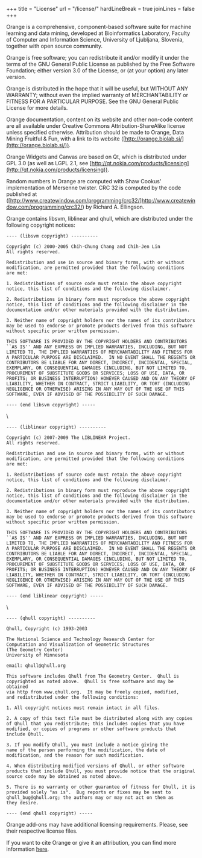 +++
title = "License"
url = "/license/"
hardLineBreak = true 
joinLines = false
+++

Orange is a comprehensive, component-based software suite for machine
learning and data mining, developed at Bioinformatics Laboratory,
Faculty of Computer and Information Science, University of Ljubljana,
Slovenia, together with open source community.

Orange is free software; you can redistribute it and/or modify it under
the terms of the GNU General Public License as published by the Free
Software Foundation; either version 3.0 of the License, or (at your
option) any later version.

Orange is distributed in the hope that it will be useful, but WITHOUT
ANY WARRANTY; without even the implied warranty of MERCHANTABILITY or
FITNESS FOR A PARTICULAR PURPOSE. See the GNU General Public License
for more details.

Orange documentation, content on its website and other non-code content
are all available under Creative Commons Attribution-ShareAlike
license unless specified otherwise. Attribution should be made
to Orange, Data Mining Fruitful & Fun, with a link to its website
([http://orange.biolab.si/](http://orange.biolab.si/)).

Orange Widgets and Canvas are based on Qt, which is distributed under
GPL 3.0 (as well as LGPL 2.1, see [http://qt.nokia.com/products/licensing](http://qt.nokia.com/products/licensing)).

Random numbers in Orange are computed with Shaw Cookus' implementation
of Mersenne twister. CRC 32 is computed by the code published at
([http://www.createwindow.com/programming/crc32/]http://www.createwindow.com/programming/crc32/)
by Richard A. Ellingson.

Orange contains libsvm, liblinear and qhull, which are distributed under
the following copyright notices:


	---- (libsvm copyright) ----------

	Copyright (c) 2000-2005 Chih-Chung Chang and Chih-Jen Lin
	All rights reserved.

	Redistribution and use in source and binary forms, with or without
	modification, are permitted provided that the following conditions
	are met:

	1. Redistributions of source code must retain the above copyright
	notice, this list of conditions and the following disclaimer.

	2. Redistributions in binary form must reproduce the above copyright
	notice, this list of conditions and the following disclaimer in the
	documentation and/or other materials provided with the distribution.

	3. Neither name of copyright holders nor the names of its contributors
	may be used to endorse or promote products derived from this software
	without specific prior written permission.

	THIS SOFTWARE IS PROVIDED BY THE COPYRIGHT HOLDERS AND CONTRIBUTORS
	``AS IS'' AND ANY EXPRESS OR IMPLIED WARRANTIES, INCLUDING, BUT NOT
	LIMITED TO, THE IMPLIED WARRANTIES OF MERCHANTABILITY AND FITNESS FOR
	A PARTICULAR PURPOSE ARE DISCLAIMED.  IN NO EVENT SHALL THE REGENTS OR
	CONTRIBUTORS BE LIABLE FOR ANY DIRECT, INDIRECT, INCIDENTAL, SPECIAL,
	EXEMPLARY, OR CONSEQUENTIAL DAMAGES (INCLUDING, BUT NOT LIMITED TO,
	PROCUREMENT OF SUBSTITUTE GOODS OR SERVICES; LOSS OF USE, DATA, OR
	PROFITS; OR BUSINESS INTERRUPTION) HOWEVER CAUSED AND ON ANY THEORY OF
	LIABILITY, WHETHER IN CONTRACT, STRICT LIABILITY, OR TORT (INCLUDING
	NEGLIGENCE OR OTHERWISE) ARISING IN ANY WAY OUT OF THE USE OF THIS
	SOFTWARE, EVEN IF ADVISED OF THE POSSIBILITY OF SUCH DAMAGE.

	---- (end libsvm copyright) -----

\

	---- (liblinear copyright) ----------

	Copyright (c) 2007-2009 The LIBLINEAR Project.
	All rights reserved.

	Redistribution and use in source and binary forms, with or without
	modification, are permitted provided that the following conditions
	are met:

	1. Redistributions of source code must retain the above copyright
	notice, this list of conditions and the following disclaimer.

	2. Redistributions in binary form must reproduce the above copyright
	notice, this list of conditions and the following disclaimer in the
	documentation and/or other materials provided with the distribution.

	3. Neither name of copyright holders nor the names of its contributors
	may be used to endorse or promote products derived from this software
	without specific prior written permission.

	THIS SOFTWARE IS PROVIDED BY THE COPYRIGHT HOLDERS AND CONTRIBUTORS
	``AS IS'' AND ANY EXPRESS OR IMPLIED WARRANTIES, INCLUDING, BUT NOT
	LIMITED TO, THE IMPLIED WARRANTIES OF MERCHANTABILITY AND FITNESS FOR
	A PARTICULAR PURPOSE ARE DISCLAIMED.  IN NO EVENT SHALL THE REGENTS OR
	CONTRIBUTORS BE LIABLE FOR ANY DIRECT, INDIRECT, INCIDENTAL, SPECIAL,
	EXEMPLARY, OR CONSEQUENTIAL DAMAGES (INCLUDING, BUT NOT LIMITED TO,
	PROCUREMENT OF SUBSTITUTE GOODS OR SERVICES; LOSS OF USE, DATA, OR
	PROFITS; OR BUSINESS INTERRUPTION) HOWEVER CAUSED AND ON ANY THEORY OF
	LIABILITY, WHETHER IN CONTRACT, STRICT LIABILITY, OR TORT (INCLUDING
	NEGLIGENCE OR OTHERWISE) ARISING IN ANY WAY OUT OF THE USE OF THIS
	SOFTWARE, EVEN IF ADVISED OF THE POSSIBILITY OF SUCH DAMAGE.

	---- (end liblinear copyright) -----

\

	---- (qhull copyright) ----------

	Qhull, Copyright (c) 1993-2003

	The National Science and Technology Research Center for
	Computation and Visualization of Geometric Structures
	(The Geometry Center)
	University of Minnesota

	email: qhull@qhull.org

	This software includes Qhull from The Geometry Center.  Qhull is
	copyrighted as noted above.  Qhull is free software and may be obtained
	via http from www.qhull.org.  It may be freely copied, modified,
	and redistributed under the following conditions:

	1. All copyright notices must remain intact in all files.

	2. A copy of this text file must be distributed along with any copies
	of Qhull that you redistribute; this includes copies that you have
	modified, or copies of programs or other software products that
	include Qhull.

	3. If you modify Qhull, you must include a notice giving the
	name of the person performing the modification, the date of
	modification, and the reason for such modification.

	4. When distributing modified versions of Qhull, or other software
	products that include Qhull, you must provide notice that the original
	source code may be obtained as noted above.

	5. There is no warranty or other guarantee of fitness for Qhull, it is
	provided solely "as is".  Bug reports or fixes may be sent to
	qhull_bug@qhull.org; the authors may or may not act on them as
	they desire.

	---- (end qhull copyright) -----


Orange add-ons may have additional licensing requirements. Please, see their respective license files.

If you want to cite Orange or give it an attribution, you can find more information [here](/citation/).
                    
